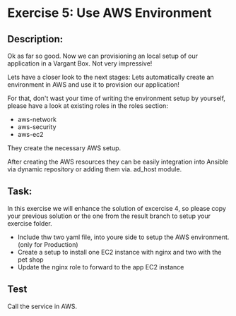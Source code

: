 # Exercise 5: Use AWS Environment

## Description: 

Ok as far so good. Now we can provisioning an local setup of our application in a Vargant Box. 
Not very impressive!

Lets have a closer look to the next stages: Lets automatically create an environment in AWS and use it to provision
our application!

For that, don't wast your time of writing the environment setup by yourself, please have a look at existing roles in 
the roles section:

* aws-network
* aws-security
* aws-ec2


They create the necessary AWS setup. 

After creating the AWS resources they can be easily integration into Ansible via dynamic repository or adding them via.
ad_host module. 


## Task:

In this exercise we will enhance the solution of excercise 4, so please copy your previous solution or the one from the 
result branch to setup your exercise folder. 

* Include thw two yaml file, into youre side to setup the AWS environment. (only for Production)
* Create a setup to install one EC2 instance with nginx and two with the pet shop
* Update the nginx role to forward to the app EC2 instance

## Test

Call the service in AWS. 

     
      
